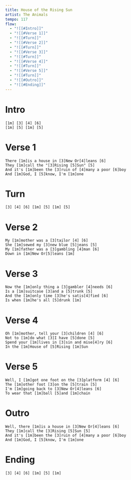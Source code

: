 ```yaml
---
title: House of the Rising Sun
artist: The Animals
tempo: 117
flow:
  - "![[#Intro]]"
  - "![[#Verse 1]]"
  - "![[#Turn]]"
  - "![[#Verse 2]]"
  - "![[#Turn]]"
  - "![[#Verse 3]]"
  - "![[#Turn]]"
  - "![[#Verse 4]]"
  - "![[#Turn]]"
  - "![[#Verse 5]]"
  - "![[#Turn]]"
  - "![[#Outro]]"
  - "![[#Ending]]"
---
```


# Intro

```chopro
[1m] [3] [4] [6]
[1m] [5] [1m] [5]
```

# Verse 1

```chopro
There [1m]is a house in [3]New Or[4]leans [6]
They [1m]call the "[3]Rising [5]Sun" [5]
And it's [1m]been the [3]ruin of [4]many a poor [6]boy
And [1m]God, I [5]know, I'm [1m]one
```

# Turn

```chopro
[3] [4] [6] [1m] [5] [1m] [5]
```

# Verse 2

```chopro
My [1m]mother was a [3]tailor [4] [6]
She [1m]sewed my [3]new blue [5]jeans [5]
My [1m]father was a [3]gambling [4]man [6]
Down in [1m]New Or[5]leans [1m]
```

# Verse 3

```chopro
Now the [1m]only thing a [3]gambler [4]needs [6]
Is a [1m]suitcase [3]and a [5]trunk [5]
And the [1m]only time [3]he's satis[4]fied [6]
Is when [1m]he's all [5]drunk [1m]
```

# Verse 4

```chopro
Oh [1m]mother, tell your [3]children [4] [6]
Not to [1m]do what [3]I have [5]done [5]
Spend your [1m]lives in [3]sin and mise[4]ry [6]
In the [1m]House of [5]Rising [1m]Sun
```

# Verse 5

```chopro
Well, I [1m]got one foot on the [3]platform [4] [6]
The [1m]other foot [3]on the [5]train [5]
I'm [1m]going back to [3]New Or[4]leans [6]
To wear that [1m]ball [5]and [1m]chain
```

# Outro

```chopro
Well, there [1m]is a house in [3]New Or[4]leans [6]
They [1m]call the [3]Rising [5]Sun [5]
And it's [1m]been the [3]ruin of [4]many a poor [6]boy
And [1m]God, I [5]know, I'm [1m]one
```

# Ending

```chopro
[3] [4] [6] [1m] [5] [1m]
```
